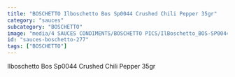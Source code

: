 ```yaml
---
title: "BOSCHETTO Ilboschetto Bos Sp0044 Crushed Chili Pepper 35gr"
category: "sauces"
subcategory: "BOSCHETTO"
image: "media/4 SAUCES CONDIMENTS/BOSCHETTO PICS/IlBoschetto_BOS-SP0044 Crushed Chili Pepper 35gr.png"
id: "sauces-boschetto-277"
tags: ["BOSCHETTO"]
---
```


Ilboschetto Bos Sp0044 Crushed Chili Pepper 35gr
